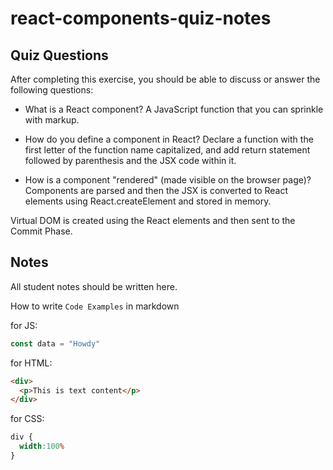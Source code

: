 # react-components-quiz-notes

## Quiz Questions

After completing this exercise, you should be able to discuss or answer the following questions:

- What is a React component?
 A JavaScript function that you can sprinkle with markup.

- How do you define a component in React?
 Declare a function with the first letter of the function name capitalized, and add return statement followed by parenthesis and the JSX code within it.

- How is a component "rendered" (made visible on the browser page)?
 Components are parsed and then the JSX is converted to React elements using React.createElement and stored in memory.

 Virtual DOM is created using the React elements and then sent to the Commit Phase.

## Notes

All student notes should be written here.


How to write `Code Examples` in markdown

for JS:
```javascript
const data = "Howdy"
```

for HTML:
```html
<div>
  <p>This is text content</p>
</div>
```

for CSS:
```css
div {
  width:100%
}
```

